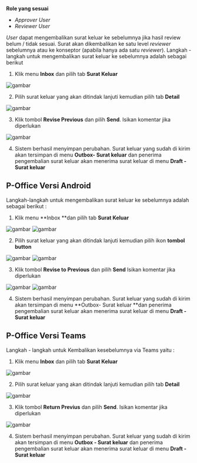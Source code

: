 **Role yang sesuai**

- *Approver User*
- *Reviewer User*

*User* dapat mengembalikan surat keluar ke sebelumnya jika hasil review belum / tidak sesuai. Surat akan dikembalikan ke satu level *reviewer* sebelumnya atau ke konseptor (apabila hanya ada satu *reviewer*). Langkah - langkah untuk mengembalikan surat keluar ke sebelumnya adalah sebagai berikut

1. Klik menu **Inbox** dan pilih tab **Surat Keluar**

![gambar](SuratKeluar/SK_Web/SK38.png)

2. Pilih surat keluar yang akan ditindak lanjuti kemudian pilih tab **Detail**

![gambar](SuratKeluar/SK_Web/SK39.png)

3. Klik tombol **Revise Previous** dan pilih **Send**. Isikan komentar jika diperlukan

![gambar](SuratKeluar/SK_Web/SK40.png)

4. Sistem berhasil menyimpan perubahan. Surat keluar yang sudah di kirim akan tersimpan di menu **Outbox- Surat keluar** dan penerima pengembalian surat keluar akan menerima surat keluar di menu **Draft - Surat keluar**












## **P-Office Versi Android**

Langkah-langkah untuk mengembalikan surat keluar ke sebelumnya adalah sebagai berikut :

1. Klik menu **Inbox **dan pilih tab **Surat Keluar**

![gambar](SuratKeluar/SK_Android/KembaliSK/A01.jpg) ![gambar](SuratKeluar/SK_Android/KembaliSK/A02.jpg)

2. Pilih surat keluar yang akan ditindak lanjuti kemudian pilih ikon **tombol button**

![gambar](SuratKeluar/SK_Android/KembaliSK/A003.jpg) ![gambar](SuratKeluar/SK_Android/KembaliSK/A03.jpg)

3. Klik tombol **Revise to Previous** dan pilih **Send** Isikan komentar jika diperlukan

![gambar](SuratKeluar/SK_Android/KembaliSK/A04.jpg) ![gambar](SuratKeluar/SK_Android/KembaliSK/A05.jpg)

4. Sistem berhasil menyimpan perubahan. Surat keluar yang sudah di kirim akan tersimpan di menu **Outbox- Surat keluar **dan penerima pengembalian surat keluar akan menerima surat keluar di menu **Draft - Surat keluar**


## **P-Office Versi Teams**


Langkah - langkah untuk Kembalikan kesebelumnya via Teams yaitu :


 1. Klik menu **Inbox** dan pilih tab **Surat Keluar**

 ![gambar](SuratKeluar/SK_Teams/SK40.png)

 2. Pilih surat keluar yang akan ditindak lanjuti kemudian pilih tab **Detail**

 ![gambar](SuratKeluar/SK_Teams/SK41.png)

 3. Klik tombol **Return Previus** dan pilih **Send**. Isikan komentar jika diperlukan
 
 ![gambar](SuratKeluar/SK_Teams/SK42.png)

 4. Sistem berhasil menyimpan perubahan. Surat keluar yang sudah di kirim akan tersimpan di menu **Outbox - Surat keluar** dan penerima pengembalian surat keluar akan menerima surat keluar di menu **Draft - Surat keluar**
